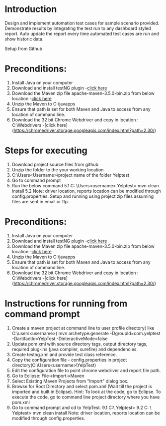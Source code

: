 # Introduction
Design and implement automation test cases for sample scenario provided. Demonstrate results by integrating the test run to any dashboard styled report. Auto update the report every time automated test cases are run and show historic data.

Setup from Github

# Preconditions:
1.	Install Java on your computer
2.	Download and install testNG plugin
-[click here](http://marketplace.eclipse.org/content/testng-eclipse)
3.	Download the Maven zip file apache-maven-3.5.0-bin.zip from below location
-[click here](https://maven.apache.org/download.cgi)
4.	Unzip the Maven to C:\javapps
5.	Ensure that path is set for both Maven and Java to access from any location of command line.
6.	Download the 32 bit Chrome Webdriver and copy in location : C:\Webdrivers
-[click here] (https://chromedriver.storage.googleapis.com/index.html?path=2.30/)

# Steps for executing

1.	Download project source files from github
2.	Unzip the folder to the your working location
3.	C:\Users\<Username>\project name of the folder Yelptest
4.	Go to command prompt
5.	Run the below command
5.1	C: \Users\<username> Yelptest> mvn clean install
5.2	Note: driver location, reports location can be modified through config.properties.
Setup and running using project zip files assuming files are sent in email or ftp.

# Preconditions:
1.	Install Java on your computer
2.	Download and install testNG plugin
-[click here](http://marketplace.eclipse.org/content/testng-eclipse)
3.	Download the Maven zip file apache-maven-3.5.0-bin.zip from below location
-[click here](https://maven.apache.org/download.cgi)
4.	Unzip the Maven to C:\javapps
5.	Ensure that path is set for both Maven and Java to access from any location of command line.
6.	Download the 32 bit Chrome Webdriver and copy in location : C:\Webdrivers
-[click here] (https://chromedriver.storage.googleapis.com/index.html?path=2.30/)

# Instructions for running from command prompt

1.	Create a maven project at command line to user profile directory( like C:\users\<username>)
mvn archetype:generate -DgroupId=com.yelptest   -DartifactId=YelpTest -DinteractiveMode=false
2.	Update pom.xml with source directory tags, output directory tags, required plug-ins (java compiler, surefire) and dependencies.
3.	Create testng.xml and provide test class reference.
4.	Copy the configuration file -  config.properties in project directory(C:\Users\<username>\YelpTest)
5.	Edit the configuration file to point chrome webdriver and report file path.
6.	Go to Eclipse: File->Import->Maven
7.	Select Existing Maven Projects from "Import" dialog box.
8.	Browse for Root Directory and select pom.xml
(Wait till the project is imported and built in Eclipse).
Hint: To look at the code, go to Eclipse. To execute the code, go to command line project directory where you have pom.xml
9.	Go to command prompt and cd to YelpTest.
9.1	C:\ Yelptest>
9.2	C: \ Yelptest> mvn clean install
Note: driver location, reports location can be modified through config.properties.

